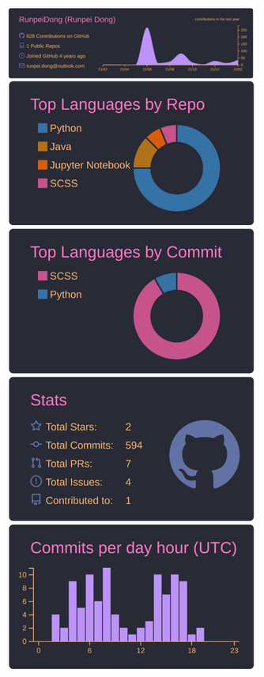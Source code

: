 <!-- <h1 align="center">Hi there <a href="https://www.gautamkrishnar.com/"><img src="https://media.giphy.com/media/hvRJCLFzcasrR4ia7z/giphy.gif" width="30px"></a>, I'm Runpei Dong</h1>

- 🔭 I’m currently working at **ARChip Lab (Tsinghua University) as a Master Student**

- 🌱 I’m currently doing research on **Deep Learning and Computer Vision**

- 📫 How to reach me **runpei.dong@gmail.com**

### Publications:
+ [Finding the Task-Optimal Low-Bit Sub-Distribution in Deep Neural Networks](https://arxiv.org/pdf/2112.15139.pdf) | Tech Report 2021
+ [Multi-Glimpse Network: A Robust and Efficient Classification Architecture based on Recurrent Downsampled Attention](https://arxiv.org/abs/2111.02018) | BMVC 2021
+ [NN-Baton: DNN Workload Orchestration and Chiplet Granularity Exploration for Multichip Accelerators](http://group.iiis.tsinghua.edu.cn/~maks/publications/pdf/ISCA2021-NNbaton.pdf) | ISCA 2021

### Profile-summary-card: -->

[![](.//profile-summary-card-output/dracula/0-profile-details.svg)](https://github.com/vn7n24fzkq/github-profile-summary-cards)
[![](.//profile-summary-card-output/dracula/1-repos-per-language.svg)](https://github.com/vn7n24fzkq/github-profile-summary-cards) [![](.//profile-summary-card-output/dracula/2-most-commit-language.svg)](https://github.com/vn7n24fzkq/github-profile-summary-cards)
[![](.//profile-summary-card-output/dracula/3-stats.svg)](https://github.com/vn7n24fzkq/github-profile-summary-cards) [![](.//profile-summary-card-output/dracula/4-productive-time.svg)](https://github.com/vn7n24fzkq/github-profile-summary-cards)



<!--
**RunpeiDong/RunpeiDong** is a ✨ _special_ ✨ repository because its `README.md` (this file) appears on your GitHub profile.

Here are some ideas to get you started:

- 🔭 I’m currently working on ...
- 🌱 I’m currently learning ...
- 👯 I’m looking to collaborate on ...
- 🤔 I’m looking for help with ...
- 💬 Ask me about ...
- 📫 How to reach me: ...
- 😄 Pronouns: ...
- ⚡ Fun fact: ...
-->
